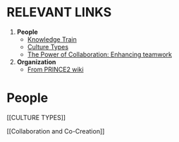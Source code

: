 
# RELEVANT LINKS

1. **People**
	- [Knowledge Train](https://www.knowledgetrain.co.uk/project-management/prince2/prince2-people)
	- [Culture Types](https://www.atlassian.com/blog/teamwork/types-of-corporate-culture)
	- [The Power of Collaboration: Enhancing teamwork](https://www.prince2.com/uk/blog/the-power-of-collaboration-enhancing-teamwork-in-project-management)
1. **Organization**
	- [From PRINCE2 wiki](https://prince2.wiki/theme/organization/)


# People

[[CULTURE TYPES]]

[[Collaboration and Co-Creation]]

